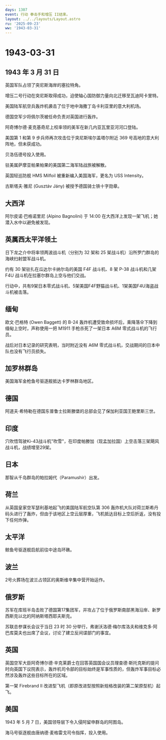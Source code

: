 ```yaml
---
days: 1307
event: 行动 拳击手和增压 II结束。
layout: ../../layouts/Layout.astro
ru: '2025-09-23'
ww: '1943-03-31'
---
```


# 1943-03-31

## 1943 年 3 月 31 日

英国军队占领了突尼斯海岸的塞拉特角。

增压二号行动在突尼斯取得成功，迫使轴心国防御力量向北迁移至瓦迪阿卡里特。

美国陆军航空兵轰炸机袭击了位于地中海撒丁岛卡利亚里的意大利机场。

德国空军少将佩尔茨被任命负责对英国进行轰炸。

阿奇博尔德·麦克基奇尼上校率领的美军在新几内亚瓦里亚河河口登陆。

美国第 1 和第 9 步兵师再次攻击位于突尼斯埃尔盖塔尔附近 369
号高地的意大利阵地，但未获成功。

贝洛伍德号投入使用。

驻美属萨摩亚帕果帕果的美国第二海军陆战旅被解散。

英国轻巡防舰 HMS Milfoil 被重新编入美国海军，更名为 USS Intensity。

古斯塔夫·雅尼 (Gusztáv Jány) 被授予德国骑士铁十字勋章。

## 大西洋

阿尔皮诺·巴格诺里尼 (Alpino Bagnolini) 于 14:00
在大西洋上发现一架飞机；她潜入水中以避免被发现。

## 英属西太平洋领土

日下龙之介中将率领两波战斗机（分别为 32 架和 25
架战斗机）沿所罗门群岛的海峡扫射盟军战斗机。

约有 30 架驻扎在瓜达尔卡纳尔岛的美国 F4F 战斗机、8 架 P-38 战斗机和几架
F4U 战斗机在拉塞尔群岛上空与他们交战。

行动中，共有9架日本零式战斗机、5架美国F4F野猫战斗机、1架美国F4U海盗战斗机被击落。

## 缅甸

欧文·巴格特 (Owen Baggett) 的 B-24
轰炸机遭受致命损坏后，乘降落伞下降到缅甸上空时，声称使用一把 M1911
手枪杀死了一架日本 A6M 零式战斗机的飞行员。

战后对日本记录的研究表明，当时附近没有 A6M
零式战斗机，交战期间的日本中队也没有飞行员损失。

## 加罗林群岛

美国海军金枪鱼号驱逐舰抵达卡罗林群岛地区。

## 德国

阿道夫·希特勒在德国东普鲁士拉斯滕堡的总部会见了保加利亚国王鲍里斯三世。

## 印度

穴吹悟驾驶Ki-43战斗机"吹雪"，在印度帕滕加（现孟加拉国）上空击落三架飓风战斗机，战绩增至29架。

## 日本

那智从千岛群岛的帕拉姆代（Paramushir）出发。

## 荷兰

从英国皇家空军瑟利基地起飞的美国陆军航空队第 306
轰炸机大队对荷兰斯希丹码头进行了轰炸，但由于该地区上空云层厚重，飞机抵达目标上空后折返，没有投下任何炸弹。

## 太平洋

鲸鱼号驱逐舰启航前往中途岛环礁。

## 波兰

2号火葬场在波兰占领区的奥斯维辛集中营开始运作。

## 俄罗斯

苏军在库班半岛击败了德国第17集团军，并攻占了位于俄罗斯南部黑海沿岸、新罗西斯克以北的阿纳斯塔西耶夫斯克。

苏联总参谋长会议于当日 23 时 30
分举行，弗谢沃洛德·梅尔库洛夫和维克多·阿巴库莫夫也出席了会议，讨论了建立反间谍部门的事宜。

## 英国

英国空军大臣阿奇博尔德·辛克莱爵士在回答英国国会议员理查德·斯托克斯的提问时向英国下议院表示，轰炸机司令部的目标始终是军事性质的，但轰炸军事目标必然涉及轰炸这些目标所在的区域。

第一架 Firebrand II
改进型飞机（即原改进型按照新规格改装的第二架原型机）起飞。

## 美国

1943 年 5 月 7 日，美国领导层下令入侵阿留申群岛的阿图岛。

海马号驱逐舰由唐纳德·麦格雷戈司令指挥，投入使用。